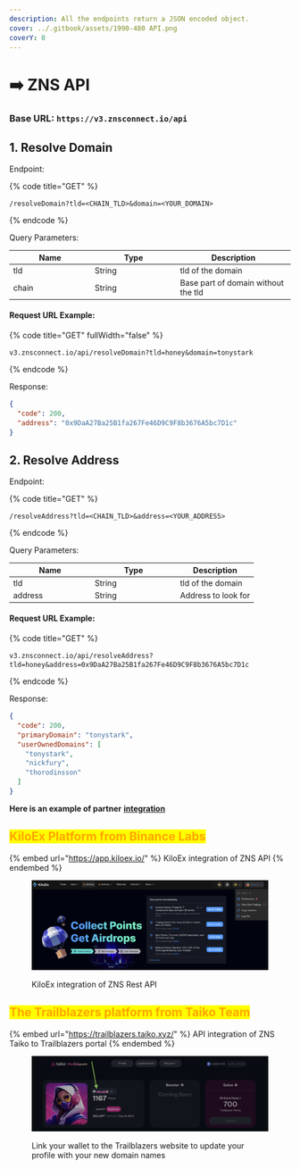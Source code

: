 ```yaml
---
description: All the endpoints return a JSON encoded object.
cover: ../.gitbook/assets/1990-480 API.png
coverY: 0
---
```


# ➡️ ZNS API

### Base URL: `https://v3.znsconnect.io/api`

## 1. Resolve Domain

Endpoint:

{% code title="GET" %}
```markup
/resolveDomain?tld=<CHAIN_TLD>&domain=<YOUR_DOMAIN>
```
{% endcode %}

Query Parameters:

<table><thead><tr><th width="132">Name</th><th width="139">Type</th><th>Description</th></tr></thead><tbody><tr><td>tld</td><td>String</td><td>tld of the domain</td></tr><tr><td>chain</td><td>String</td><td>Base part of domain without the tld</td></tr></tbody></table>

#### Request URL Example:

{% code title="GET" fullWidth="false" %}
```markup
v3.znsconnect.io/api/resolveDomain?tld=honey&domain=tonystark
```
{% endcode %}

Response:

```json
{
  "code": 200,
  "address": "0x9DaA27Ba25B1fa267Fe46D9C9F8b3676A5bc7D1c"
}
```

## 2. Resolve Address

Endpoint:

{% code title="GET" %}
```markup
/resolveAddress?tld=<CHAIN_TLD>&address=<YOUR_ADDRESS>
```
{% endcode %}

Query Parameters:

<table><thead><tr><th width="132">Name</th><th width="139">Type</th><th>Description</th></tr></thead><tbody><tr><td>tld</td><td>String</td><td>tld of the domain</td></tr><tr><td>address</td><td>String</td><td>Address to look for</td></tr></tbody></table>

#### Request URL Example:

{% code title="GET" %}
```markup
v3.znsconnect.io/api/resolveAddress?tld=honey&address=0x9DaA27Ba25B1fa267Fe46D9C9F8b3676A5bc7D1c
```
{% endcode %}

Response:

```json
{
  "code": 200,
  "primaryDomain": "tonystark",
  "userOwnedDomains": [
    "tonystark",
    "nickfury",
    "thorodinsson"
  ]
}
```

**Here is an example of partner** [**integration**](https://app.kiloex.io/trade?sCode=zns\&utm\_source=referral\&utm\_medium=zns)&#x20;

## <mark style="color:orange;">**KiloEx Platform from Binance Labs**</mark>

{% embed url="https://app.kiloex.io/" %}
KiloEx integration of ZNS API
{% endembed %}



<figure><img src="../.gitbook/assets/Screenshot 2024-06-19 at 08.59.08.png" alt=""><figcaption><p>KiloEx integration of ZNS Rest API</p></figcaption></figure>

## <mark style="color:orange;">The Trailblazers platform from Taiko Team</mark>&#x20;

{% embed url="https://trailblazers.taiko.xyz/" %}
API integration of ZNS Taiko to Trailblazers portal
{% endembed %}



<figure><img src="../.gitbook/assets/Screenshot 2024-07-22 at 17.44.42.png" alt=""><figcaption><p>Link your wallet to the Trailblazers website to update your profile with your new domain names</p></figcaption></figure>
